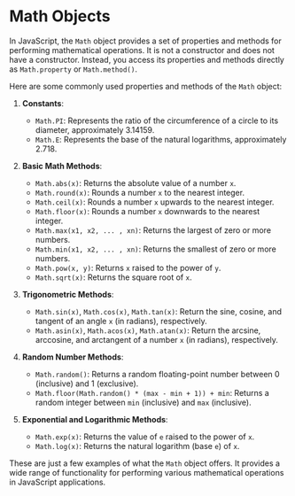 # Math Objects

In JavaScript, the `Math` object provides a set of properties and methods for performing mathematical operations. It is not a constructor and does not have a constructor. Instead, you access its properties and methods directly as `Math.property` or `Math.method()`.

Here are some commonly used properties and methods of the `Math` object:

1. **Constants**:

   - `Math.PI`: Represents the ratio of the circumference of a circle to its diameter, approximately 3.14159.
   - `Math.E`: Represents the base of the natural logarithms, approximately 2.718.

2. **Basic Math Methods**:

   - `Math.abs(x)`: Returns the absolute value of a number `x`.
   - `Math.round(x)`: Rounds a number `x` to the nearest integer.
   - `Math.ceil(x)`: Rounds a number `x` upwards to the nearest integer.
   - `Math.floor(x)`: Rounds a number `x` downwards to the nearest integer.
   - `Math.max(x1, x2, ... , xn)`: Returns the largest of zero or more numbers.
   - `Math.min(x1, x2, ... , xn)`: Returns the smallest of zero or more numbers.
   - `Math.pow(x, y)`: Returns `x` raised to the power of `y`.
   - `Math.sqrt(x)`: Returns the square root of `x`.

3. **Trigonometric Methods**:

   - `Math.sin(x)`, `Math.cos(x)`, `Math.tan(x)`: Return the sine, cosine, and tangent of an angle `x` (in radians), respectively.
   - `Math.asin(x)`, `Math.acos(x)`, `Math.atan(x)`: Return the arcsine, arccosine, and arctangent of a number `x` (in radians), respectively.

4. **Random Number Methods**:

   - `Math.random()`: Returns a random floating-point number between 0 (inclusive) and 1 (exclusive).
   - `Math.floor(Math.random() * (max - min + 1)) + min`: Returns a random integer between `min` (inclusive) and `max` (inclusive).

5. **Exponential and Logarithmic Methods**:
   - `Math.exp(x)`: Returns the value of `e` raised to the power of `x`.
   - `Math.log(x)`: Returns the natural logarithm (base `e`) of `x`.

These are just a few examples of what the `Math` object offers. It provides a wide range of functionality for performing various mathematical operations in JavaScript applications.
